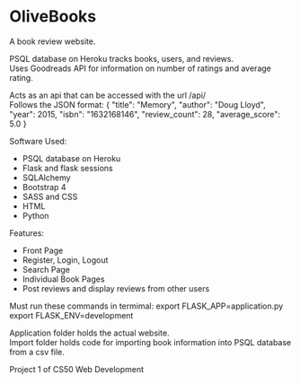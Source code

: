 # OliveBooks
A book review website.

PSQL database on Heroku tracks books, users, and reviews.
<br>
Uses Goodreads API for information on number of ratings and average rating.


Acts as an api that can be accessed with the url /api/<isbn>
<br>
Follows the JSON format:
{
    "title": "Memory",
    "author": "Doug Lloyd",
    "year": 2015,
    "isbn": "1632168146",
    "review_count": 28,
    "average_score": 5.0
}

Software Used:
* PSQL database on Heroku
* Flask and flask sessions
* SQLAlchemy
* Bootstrap 4
* SASS and CSS
* HTML
* Python

Features:
* Front Page
* Register, Login, Logout
* Search Page
* Individual Book Pages
* Post reviews and display reviews from other users

Must run these commands in termimal:
export FLASK_APP=application.py
<br>
export FLASK_ENV=development

Application folder holds the actual website.
<br>
Import folder holds code for importing book information into PSQL database from a csv file.

Project 1 of CS50 Web Development
